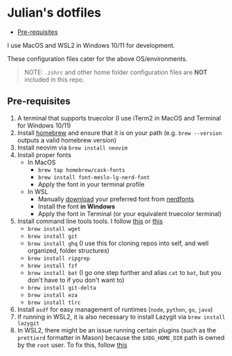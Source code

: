 # Julian's dotfiles

- [Pre-requisites](#pre-requisites)

I use MacOS and WSL2 in Windows 10/11 for development.

These configuration files cater for the above OS/environments.

> NOTE: `.zshrc` and other home folder configuration files are **NOT** included in this repo.

## Pre-requisites

1. A terminal that supports truecolor (I use iTerm2 in MacOS and Terminal for Windows 10/11)
2. Install [homebrew](https://brew.sh/) and ensure that it is on your path (e.g. `brew --version` outputs a valid homebrew version)
3. Install neovim via `brew install neovim`
4. Install proper fonts
   - In MacOS
     - `brew tap homebrew/cask-fonts`
     - `brew install font-meslo-lg-nerd-font`
     - Apply the font in your terminal profile
   - In WSL
     - Manually [download](https://www.nerdfonts.com/font-downloads) your preferred font from [nerdfonts](https://www.nerdfonts.com/)
     - Install the font **in Windows**
     - Apply the font in Terminal (or your equivalent truecolor terminal)
5. Install command line tools tools. I follow [this](https://www.youtube.com/watch?v=mmqDYw9C30I) or [this](https://bit.ly/49I5eqU&v=mmqDYw9C30I)
   - `brew install wget`
   - `brew install git`
   - `brew install ghq` (I use this for cloning repos into self, and well organized, folder structures)
   - `brew install ripgrep`
   - `brew install fzf`
   - `brew install bat` (I go one step further and alias `cat` to `bat`, but you don't have to if you don't want to)
   - `brew install git-delta`
   - `brew install eza`
   - `brew install tlrc`
6. Install `asdf` for easy management of runtimes (`node`, `python`, `go`, `java`)
7. If running in WSL2, it is also necessary to install Lazygit via `brew install lazygit`
8. In WSL2, there might be an issue running certain plugins (such as the `prettierd` formatter in Mason) because the `$XDG_HOME_DIR` path is owned by the `root` user. To fix this, follow [this](https://github.com/microsoft/WSL/issues/10846#issuecomment-1840548054)
